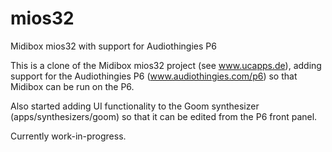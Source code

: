 # mios32
Midibox mios32 with support for Audiothingies P6

This is a clone of the Midibox mios32 project (see www.ucapps.de), adding support for the Audiothingies P6
(www.audiothingies.com/p6) so that Midibox can be run on the P6.

Also started adding UI functionality to the Goom synthesizer (apps/synthesizers/goom) so that it can be edited
from the P6 front panel.

Currently work-in-progress.
